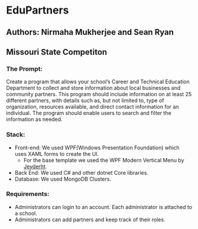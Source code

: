 # EduPartners
## Authors: Nirmaha Mukherjee and Sean Ryan
## Missouri State Competiton

### The Prompt:
Create a program that allows your school’s Career and Technical Education Department to
collect and store information about local businesses and community partners. This program
should include information on at least 25 different partners, with details such as, but not
limited to, type of organization, resources available, and direct contact information for an
individual. The program should enable users to search and filter the information as needed.

### Stack:
* Front-end: We used WPF(Windows Presentation Foundation) which uses XAML forms to create the UI.
  *  For the base template we used the WPF Modern Vertical Menu by [Jeyderht](https://github.com/Jeyderht/WPFModernVerticalMenu).
* Back End: We used C# and other dotnet Core libraries.
* Database: We used MongoDB Clusters.

### Requirements:
- Administrators can login to an account. Each administrator is attached to a school.
- Administrators can add partners and keep track of their roles.
  
